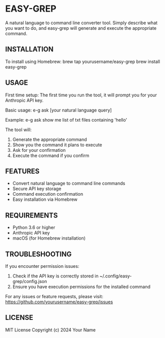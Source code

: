 EASY-GREP
=========

A natural language to command line converter tool. Simply describe what you want to do, and easy-grep will generate and execute the appropriate command.

INSTALLATION
-----------

To install using Homebrew:
brew tap yourusername/easy-grep
brew install easy-grep

USAGE
-----

First time setup:
The first time you run the tool, it will prompt you for your Anthropic API key.

Basic usage:
e-g ask [your natural language query]

Example:
e-g ask show me list of txt files containing 'hello'

The tool will:
1. Generate the appropriate command
2. Show you the command it plans to execute
3. Ask for your confirmation
4. Execute the command if you confirm

FEATURES
--------
- Convert natural language to command line commands
- Secure API key storage
- Command execution confirmation
- Easy installation via Homebrew

REQUIREMENTS
-----------
- Python 3.6 or higher
- Anthropic API key
- macOS (for Homebrew installation)

TROUBLESHOOTING
--------------
If you encounter permission issues:
1. Check if the API key is correctly stored in ~/.config/easy-grep/config.json
2. Ensure you have execution permissions for the installed command

For any issues or feature requests, please visit:
https://github.com/yourusername/easy-grep/issues

LICENSE
-------
MIT License
Copyright (c) 2024 Your Name
